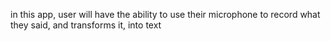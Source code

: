 in this app, user will have the ability to use their microphone to record what they said, and transforms it, into text